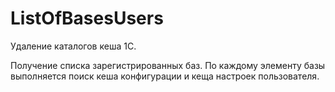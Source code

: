 # ListOfBasesUsers
Удаление каталогов кеша 1С.

Получение списка зарегистрированных баз. По каждому элементу базы выполняется поиск кеша конфигурации и кеща настроек пользователя.

